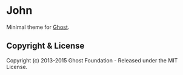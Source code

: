 # John

Minimal theme for [Ghost](http://github.com/tryghost/ghost/).

## Copyright & License

Copyright (c) 2013-2015 Ghost Foundation - Released under the MIT License.
